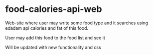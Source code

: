 # food-calories-api-web
<p>Web-site where user may write some food type and it searches using edadam api calories and fat of this food.</p>
<p>User may add this food to the food list and see it</p>
<p>Will be updated with new functionality and css</p>
